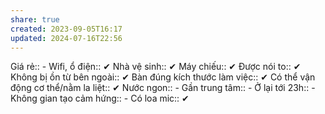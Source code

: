 ```yaml
---
share: true
created: 2023-09-05T16:17
updated: 2024-07-16T22:56
---
```

Giá rẻ:: -
Wifi, ổ điện:: ✔
Nhà vệ sinh:: ✔
Máy chiếu:: ✔
Được nói to:: ✔
Không bị ồn từ bên ngoài:: ✔
Bàn đúng kích thước làm việc:: ✔
Có thể vận động cơ thể/nằm la liệt:: ✔
Nước ngon:: -
Gần trung tâm:: -
Ở lại tới 23h:: -
Không gian tạo cảm hứng:: -
Có loa mic:: ✔
